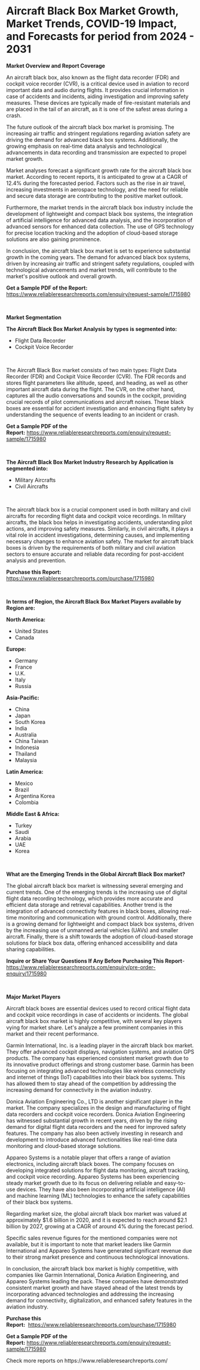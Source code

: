 <p><h1>Aircraft Black Box Market Growth, Market Trends, COVID-19 Impact, and Forecasts for period from 2024 - 2031</h1></p><p><strong>Market Overview and Report Coverage</strong></p>
<p><p>An aircraft black box, also known as the flight data recorder (FDR) and cockpit voice recorder (CVR), is a critical device used in aviation to record important data and audio during flights. It provides crucial information in case of accidents and incidents, aiding investigation and improving safety measures. These devices are typically made of fire-resistant materials and are placed in the tail of an aircraft, as it is one of the safest areas during a crash.</p><p>The future outlook of the aircraft black box market is promising. The increasing air traffic and stringent regulations regarding aviation safety are driving the demand for advanced black box systems. Additionally, the growing emphasis on real-time data analysis and technological advancements in data recording and transmission are expected to propel market growth.</p><p>Market analyses forecast a significant growth rate for the aircraft black box market. According to recent reports, it is anticipated to grow at a CAGR of 12.4% during the forecasted period. Factors such as the rise in air travel, increasing investments in aerospace technology, and the need for reliable and secure data storage are contributing to the positive market outlook.</p><p>Furthermore, the market trends in the aircraft black box industry include the development of lightweight and compact black box systems, the integration of artificial intelligence for advanced data analysis, and the incorporation of advanced sensors for enhanced data collection. The use of GPS technology for precise location tracking and the adoption of cloud-based storage solutions are also gaining prominence.</p><p>In conclusion, the aircraft black box market is set to experience substantial growth in the coming years. The demand for advanced black box systems, driven by increasing air traffic and stringent safety regulations, coupled with technological advancements and market trends, will contribute to the market's positive outlook and overall growth.</p></p>
<p><strong>Get a Sample PDF of the Report:</strong> <a href="https://www.reliableresearchreports.com/enquiry/request-sample/1715980">https://www.reliableresearchreports.com/enquiry/request-sample/1715980</a></p>
<p>&nbsp;</p>
<p><strong>Market Segmentation</strong></p>
<p><strong>The Aircraft Black Box Market Analysis by types is segmented into:</strong></p>
<p><ul><li>Flight Data Recorder</li><li>Cockpit Voice Recorder</li></ul></p>
<p>&nbsp;</p>
<p><p>The Aircraft Black Box market consists of two main types: Flight Data Recorder (FDR) and Cockpit Voice Recorder (CVR). The FDR records and stores flight parameters like altitude, speed, and heading, as well as other important aircraft data during the flight. The CVR, on the other hand, captures all the audio conversations and sounds in the cockpit, providing crucial records of pilot communications and aircraft noises. These black boxes are essential for accident investigation and enhancing flight safety by understanding the sequence of events leading to an incident or crash.</p></p>
<p><strong>Get a Sample PDF of the Report:</strong>&nbsp;<a href="https://www.reliableresearchreports.com/enquiry/request-sample/1715980">https://www.reliableresearchreports.com/enquiry/request-sample/1715980</a></p>
<p>&nbsp;</p>
<p><strong>The Aircraft Black Box Market Industry Research by Application is segmented into:</strong></p>
<p><ul><li>Military Aircrafts</li><li>Civil Aircrafts</li></ul></p>
<p>&nbsp;</p>
<p><p>The aircraft black box is a crucial component used in both military and civil aircrafts for recording flight data and cockpit voice recordings. In military aircrafts, the black box helps in investigating accidents, understanding pilot actions, and improving safety measures. Similarly, in civil aircrafts, it plays a vital role in accident investigations, determining causes, and implementing necessary changes to enhance aviation safety. The market for aircraft black boxes is driven by the requirements of both military and civil aviation sectors to ensure accurate and reliable data recording for post-accident analysis and prevention.</p></p>
<p><strong>Purchase this Report:</strong>&nbsp; <a href="https://www.reliableresearchreports.com/purchase/1715980">https://www.reliableresearchreports.com/purchase/1715980</a></p>
<p>&nbsp;</p>
<p><strong>In terms of Region, the Aircraft Black Box Market Players available by Region are:</strong></p>
<p>
    <p> <strong> North America: </strong>
        <ul>
            <li>United States</li>
            <li>Canada</li>
        </ul>
        </p> 
    <p> <strong> Europe: </strong>
        <ul>
            <li>Germany</li>
            <li>France</li>
            <li>U.K.</li>
            <li>Italy</li>
            <li>Russia</li>
        </ul>
        </p> 
    <p> <strong> Asia-Pacific: </strong>
        <ul>
            <li>China</li>
            <li>Japan</li>
            <li>South Korea</li>
            <li>India</li>
            <li>Australia</li>
            <li>China Taiwan</li>
            <li>Indonesia</li>
            <li>Thailand</li>
            <li>Malaysia</li>
        </ul>
        </p> 
    <p> <strong> Latin America: </strong>
        <ul>
            <li>Mexico</li>
            <li>Brazil</li>
            <li>Argentina Korea</li>
            <li>Colombia</li>
        </ul>
        </p> 
    <p> <strong> Middle East & Africa: </strong>
        <ul>
            <li>Turkey</li>
            <li>Saudi</li>
            <li>Arabia</li>
            <li>UAE</li>
            <li>Korea</li>
        </ul>
    </p>
    </p>
<p>&nbsp;</p>
<p><strong>What are the Emerging Trends in the Global Aircraft Black Box market?</strong></p>
<p><p>The global aircraft black box market is witnessing several emerging and current trends. One of the emerging trends is the increasing use of digital flight data recording technology, which provides more accurate and efficient data storage and retrieval capabilities. Another trend is the integration of advanced connectivity features in black boxes, allowing real-time monitoring and communication with ground control. Additionally, there is a growing demand for lightweight and compact black box systems, driven by the increasing use of unmanned aerial vehicles (UAVs) and smaller aircraft. Finally, there is a shift towards the adoption of cloud-based storage solutions for black box data, offering enhanced accessibility and data sharing capabilities.</p></p>
<p><strong>Inquire or Share Your Questions If Any Before Purchasing This Report</strong>- <a href="https://www.reliableresearchreports.com/enquiry/pre-order-enquiry/1715980">https://www.reliableresearchreports.com/enquiry/pre-order-enquiry/1715980</a></p>
<p>&nbsp;</p>
<p><strong>Major Market Players</strong></p>
<p><p>Aircraft black boxes are essential devices used to record critical flight data and cockpit voice recordings in case of accidents or incidents. The global aircraft black box market is highly competitive, with several key players vying for market share. Let's analyze a few prominent companies in this market and their recent performance.</p><p>Garmin International, Inc. is a leading player in the aircraft black box market. They offer advanced cockpit displays, navigation systems, and aviation GPS products. The company has experienced consistent market growth due to its innovative product offerings and strong customer base. Garmin has been focusing on integrating advanced technologies like wireless connectivity and internet of things (IoT) capabilities into their black box systems. This has allowed them to stay ahead of the competition by addressing the increasing demand for connectivity in the aviation industry.</p><p>Donica Aviation Engineering Co., LTD is another significant player in the market. The company specializes in the design and manufacturing of flight data recorders and cockpit voice recorders. Donica Aviation Engineering has witnessed substantial growth in recent years, driven by the rising demand for digital flight data recorders and the need for improved safety features. The company has also been actively investing in research and development to introduce advanced functionalities like real-time data monitoring and cloud-based storage solutions.</p><p>Appareo Systems is a notable player that offers a range of aviation electronics, including aircraft black boxes. The company focuses on developing integrated solutions for flight data monitoring, aircraft tracking, and cockpit voice recording. Appareo Systems has been experiencing steady market growth due to its focus on delivering reliable and easy-to-use devices. They have also been incorporating artificial intelligence (AI) and machine learning (ML) technologies to enhance the safety capabilities of their black box systems.</p><p>Regarding market size, the global aircraft black box market was valued at approximately $1.6 billion in 2020, and it is expected to reach around $2.1 billion by 2027, growing at a CAGR of around 4% during the forecast period.</p><p>Specific sales revenue figures for the mentioned companies were not available, but it is important to note that market leaders like Garmin International and Appareo Systems have generated significant revenue due to their strong market presence and continuous technological innovations.</p><p>In conclusion, the aircraft black box market is highly competitive, with companies like Garmin International, Donica Aviation Engineering, and Appareo Systems leading the pack. These companies have demonstrated consistent market growth and have stayed ahead of the latest trends by incorporating advanced technologies and addressing the increasing demand for connectivity, digitalization, and enhanced safety features in the aviation industry.</p></p>
<p><strong>Purchase this Report:</strong>&nbsp;&nbsp;<a href="https://www.reliableresearchreports.com/purchase/1715980">https://www.reliableresearchreports.com/purchase/1715980</a></p>
<p></p>
<p><strong>Get a Sample PDF of the Report:</strong>&nbsp;<a href="https://www.reliableresearchreports.com/enquiry/request-sample/1715980">https://www.reliableresearchreports.com/enquiry/request-sample/1715980</a></p>
<p>Check more reports on https://www.reliableresearchreports.com/</p>